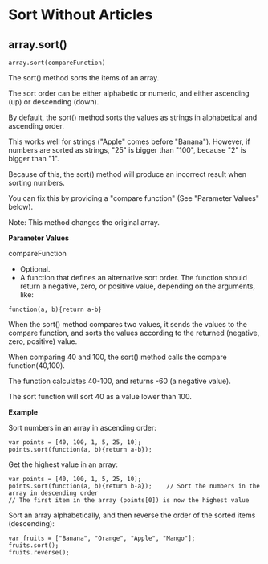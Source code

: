 # Sort Without Articles

array.sort()
--------------------------------------------
``array.sort(compareFunction)``

The sort() method sorts the items of an array.

The sort order can be either alphabetic or numeric, and either ascending (up) or descending (down).

By default, the sort() method sorts the values as strings in alphabetical and ascending order.

This works well for strings ("Apple" comes before "Banana"). However, if numbers are sorted as strings, "25" is bigger than "100", because "2" is bigger than "1".

Because of this, the sort() method will produce an incorrect result when sorting numbers.

You can fix this by providing a "compare function" (See "Parameter Values" below).

Note: This method changes the original array.


**Parameter Values**

compareFunction	
* Optional. 
* A function that defines an alternative sort order. The function should return a negative, zero, or positive value, depending on the arguments, like:

``function(a, b){return a-b}``

When the sort() method compares two values, it sends the values to the compare function, and sorts the values according to the returned (negative, zero, positive) value.

When comparing 40 and 100, the sort() method calls the compare function(40,100).

The function calculates 40-100, and returns -60 (a negative value).

The sort function will sort 40 as a value lower than 100.


**Example**

Sort numbers in an array in ascending order:
```
var points = [40, 100, 1, 5, 25, 10];
points.sort(function(a, b){return a-b});
```

Get the highest value in an array:
```
var points = [40, 100, 1, 5, 25, 10];
points.sort(function(a, b){return b-a});    // Sort the numbers in the array in descending order
// The first item in the array (points[0]) is now the highest value
```

Sort an array alphabetically, and then reverse the order of the sorted items (descending):
```
var fruits = ["Banana", "Orange", "Apple", "Mango"];
fruits.sort();
fruits.reverse();
```